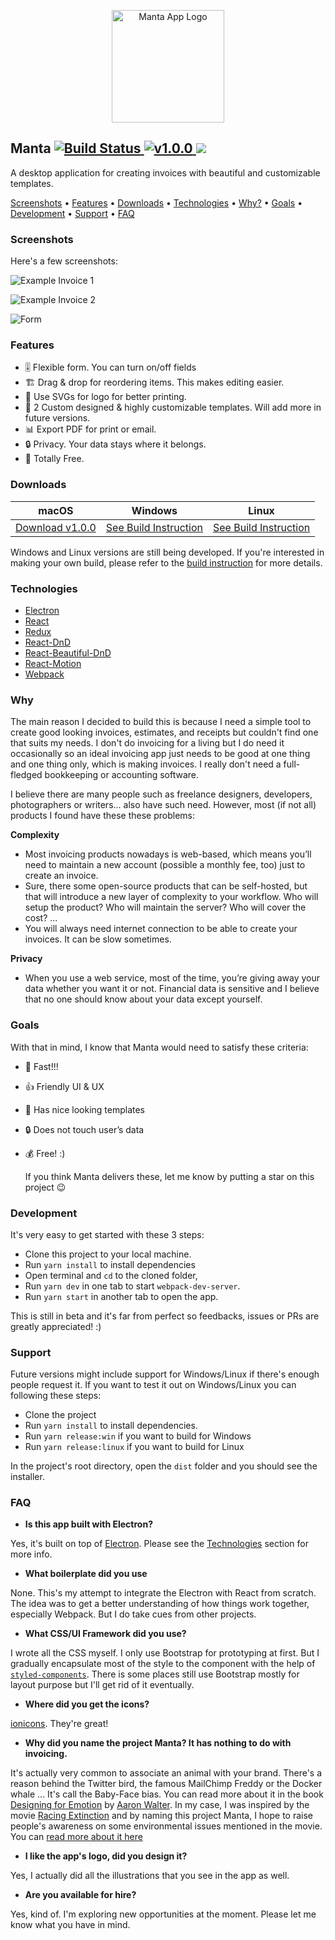 <p align="center">
  <img src="https://d26dzxoao6i3hh.cloudfront.net/items/0M0W110L142j0t2H0W2X/manta-logo.svg" alt="Manta App Logo" width="180" height="auto"/>
</p>

<h2>
  Manta
  <a href="https://travis-ci.org/hql287/Manta">
    <img src="https://travis-ci.org/hql287/Manta.svg?branch=dev" alt="Build Status">
  </a>
  <a href="https://github.com/hql287/Manta/releases">
    <img src="https://img.shields.io/badge/version-1.0.0-green.svg" alt="v1.0.0">
  </a>
  <a href="./LICENSE.md">
    <img src="https://img.shields.io/badge/license-CC0-blue.svg">
  </a>
</h2>

A desktop application for creating invoices with beautiful and customizable templates.

<a href="#screenshots">Screenshots</a> •
<a href="#features">Features</a> •
<a href="#downloads">Downloads</a> •
<a href="#technologies">Technologies</a> •
<a href="#why">Why?</a> •
<a href="#goals">Goals</a> •
<a href="#development">Development</a> •
<a href="#support">Support</a> •
<a href="#faq">FAQ</a>

### Screenshots

Here's a few screenshots:

![Example Invoice 1](https://d26dzxoao6i3hh.cloudfront.net/items/302k0o2c3i2O2K0q2w1i/example1.jpg?v=93291970)

![Example Invoice 2](https://d26dzxoao6i3hh.cloudfront.net/items/2c0L2f1d3H0J1m0x291c/example2.jpg?v=329619d0)

![Form](https://d26dzxoao6i3hh.cloudfront.net/items/04302b2f0w2t321B1f26/formScreenshot.jpg?v=da6fa66b)

### Features
* 🎚 Flexible form. You can turn on/off fields
* 🏗 Drag & drop for reordering items. This makes editing easier.
* 📐 Use SVGs for logo for better printing.
* 🎨 2 Custom designed & highly customizable templates. Will add more in future versions.
* 📊 Export PDF for print or email.
* 🔒 Privacy. Your data stays where it belongs.
* 💯 Totally Free.

### Downloads

macOS | Windows | Linux
-----------------| ---| ---|
<a href='https://github.com/hql287/Manta/releases/download/v1.0.0/Manta-1.0.0.dmg'>Download v1.0.0</a> | <a href="#support">See Build Instruction</a> | <a href="#support">See Build Instruction</a> |

Windows and Linux versions are still being developed. If you're interested in making your own build, please refer to the [build instruction](#support) for more details.

### Technologies
* [Electron](https://github.com/electron/electron)
* [React](https://github.com/facebook/react)
* [Redux](https://github.com/reactjs/redux)
* [React-DnD](https://github.com/react-dnd/react-dnd)
* [React-Beautiful-DnD](https://github.com/atlassian/react-beautiful-dnd)
* [React-Motion](https://github.com/chenglou/react-motion)
* [Webpack](https://github.com/webpack/webpack)


### Why
The main reason I decided to build this is because I need a simple tool to create good looking invoices, estimates, and receipts but couldn't find one  that suits my needs. I don't do invoicing for a living but I do need it occasionally so an ideal invoicing app just needs to be good at one thing and one thing only, which is making invoices. I really don't need a full-fledged bookkeeping or accounting software.

I believe there are many people such as freelance designers, developers, photographers or writers... also have such need. However, most (if not all) products I found have these these problems:

**Complexity**

* Most invoicing products nowadays is web-based, which means you’ll need to maintain a new account (possible a monthly fee, too) just to create an invoice.
* Sure, there some open-source products that can be self-hosted, but that will introduce a new layer of complexity to your workflow. Who will setup the product? Who will maintain the server? Who will cover the cost? ...
* You will always need internet connection to be able to create your invoices. It can be slow sometimes.

**Privacy**

* When you use a web service, most of the time, you’re giving away your data whether you want it or not. Financial data is sensitive and I believe that no one should know about your data except yourself.


### Goals
With that in mind, I know that Manta would need to satisfy these criteria:

* 🚀 Fast!!!
* 👍 Friendly UI & UX
* 🎉 Has nice looking templates
* 🔒 Does not touch user’s data
* 💰 Free! :)

  If you think Manta delivers these, let me know by putting a star on this project 😉

### Development

It's very easy to get started with these 3 steps:

* Clone this project to your local machine.
* Run `yarn install` to install dependencies
* Open terminal and `cd` to the cloned folder,
* Run `yarn dev` in one tab to start `webpack-dev-server`.
* Run `yarn start` in another tab to open the app.

This is still in beta and it's far from perfect so feedbacks, issues or PRs are greatly appreciated! :)

### Support

Future versions might include support for Windows/Linux if there's enough people request it. If you want to test it out on Windows/Linux you can following these steps:

* Clone the project
* Run `yarn install` to install dependencies.
* Run `yarn release:win` if you want to build for Windows
* Run `yarn release:linux` if you want to build for Linux

In the project's root directory, open the `dist` folder and you should see the installer.

### FAQ

* **Is this app built with Electron?**

Yes, it's built on top of [Electron](#).
Please see the [Technologies](#technologies) section for more info.

* **What boilerplate did you use**

None. This's my attempt to integrate the Electron with React from scratch. The idea was to get a better understanding of how things work together, especially Webpack.
But I do take cues from other projects.

* **What CSS/UI Framework did you use?**

I wrote all the CSS myself. I only use Bootstrap for prototyping at first. But I gradually encapsulate most of the style to the component with the help of [`styled-components`](https://www.styled-components.com/). There is some places still use Bootstrap mostly for layout purpose but I'll get rid of it eventually.

* **Where did you get the icons?**

[ionicons](http://ionicons.com/). They're great!

* **Why did you name the project Manta? It has nothing to do with invoicing.**

It's actually very common to associate an animal with your brand. There's a reason behind the Twitter bird, the famous MailChimp Freddy or the Docker whale ... It's call the Baby-Face bias. You can read more about it in the book [Designing for Emotion](https://abookapart.com/products/designing-for-emotion) by [Aaron Walter](http://aarronwalter.com/).
In my case, I was inspired by the movie [Racing Extinction](http://racingextinction.com/) and by naming this project Manta, I hope to raise people's awareness on some environmental issues mentioned in the movie. You can [read more about it here](https://manta.life/about)

* **I like the app's logo, did you design it?**

Yes, I actually did all the illustrations that you see in the app as well.

* **Are you available for hire?**

Yes, kind of. I'm exploring new opportunities at the moment. Please let me know what you have in mind.





